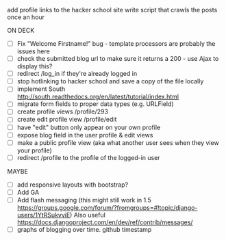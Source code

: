 add profile links to the hacker school site
write script that crawls the posts once an hour

ON DECK
- [ ] Fix "Welcome Firstname!" bug - template processors are probably the issues here
- [ ] check the submitted blog url to make sure it returns a 200 - use Ajax to display this?
- [ ] redirect /log_in if they're already logged in
- [ ] stop hotlinking to hacker school and save a copy of the file locally
- [ ] implement South http://south.readthedocs.org/en/latest/tutorial/index.html
- [ ] migrate form fields to proper data types (e.g. URLField)
- [ ] create profile views /profile/293
- [ ] create edit profile view /profile/edit
- [ ] have "edit" button only appear on your own profile
- [ ] expose blog field in the user profile & edit views
- [ ] make a public profile view (aka what another user sees when they view your profile)
- [ ] redirect /profile to the profile of the logged-in user

MAYBE
- [ ] add responsive layouts with bootstrap?
- [ ] Add GA
- [ ] Add flash messaging (this might still work in 1.5 https://groups.google.com/forum/?fromgroups=#!topic/django-users/1YtRSukvviE) Also useful https://docs.djangoproject.com/en/dev/ref/contrib/messages/
- [ ] graphs of blogging over time. github timestamp